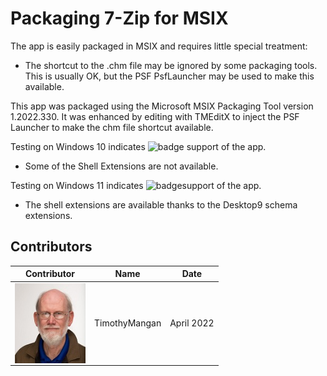 # Packaging 7-Zip for MSIX

The app is easily packaged in MSIX and requires little special treatment:

* The shortcut to the .chm file may be ignored by some packaging tools. This is usually OK, but the PSF PsfLauncher may be used to make this available. 

This app was packaged using the Microsoft MSIX Packaging Tool version 1.2022.330.  It was enhanced by editing with TMEditX to inject the PSF Launcher to make the chm file shortcut available.

Testing on Windows 10 indicates ![badge](https://img.shields.io/badge/-High%20Confidence-green?style=for-the-badge) support of the app.
* Some of the Shell Extensions are not available. 

Testing on Windows 11 indicates ![badge](https://img.shields.io/badge/-Full%20Fidelity-brightgreen?style=for-the-badge)support of the app.
* The shell extensions are available thanks to the Desktop9 schema extensions.


## Contributors

| Contributor | Name | Date |
|----|----|----|
| [<img src="/media/Contributors/TimMangan.jpg" align="left" Height="128" />](/media/Contributors/TimMangan.jpg) | TimothyMangan | April 2022 |

